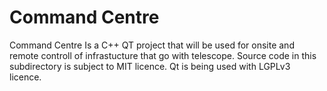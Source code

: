 # Command Centre 

Command Centre Is a C++ QT project that will be used for onsite and remote controll of infrastucture that go with telescope. Source code in this subdirectory is subject to MIT licence. Qt is being used with LGPLv3 licence.
